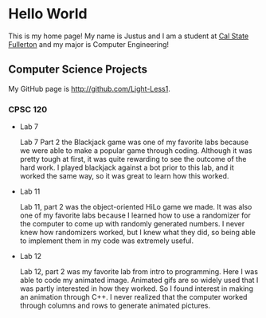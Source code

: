 # Hello World

This is my home page! My name is Justus and I am a student at [Cal State Fullerton](http://www.fullerton.edu/) and my major is Computer Engineering!

## Computer Science Projects

My GitHub page is http://github.com/Light-Less1.

### CPSC 120

* Lab 7

    Lab 7 Part 2 the Blackjack game was one of my favorite labs because we were able to make a popular game through coding. Although it was pretty tough at first, it was quite rewarding to see the outcome of the hard work. I played blackjack against a bot prior to this lab, and it worked the same way, so it was great to learn how this worked.

* Lab 11

    Lab 11, part 2 was the object-oriented HiLo game we made. It was also one of my favorite labs because I learned how to use a randomizer for the computer to come up with randomly generated numbers. I never knew how randomizers worked, but I knew what they did, so being able to implement them in my code was extremely useful. 

* Lab 12

    Lab 12, part 2 was my favorite lab from intro to programming. Here I was able to code my animated image. Animated gifs are so widely used that I was partly interested in how they worked. So I found interest in making an animation through C++. I never realized that the computer worked through columns and rows to generate animated pictures. 

